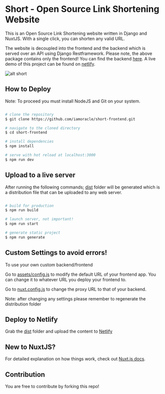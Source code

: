 # Short - Open Source Link Shortening Website

This is an Open Source Link Shortening website written in Django and NuxtJS. With a single click, you can shorten any valid URL.

The website is decoupled into the frontend and the backend which is served over an API using Django Restframework. Please note, the above package contains only the frontend! You can find the backend [here](https://github.com/iamoracle/short). A live demo of this project can be found on [netlify](https://angry-noyce-464939.netlify.app/).

![alt short](https://i.ibb.co/brc1JPY/short.png)

## How to Deploy

Note: To proceed you must install NodeJS and Git on your system.

```bash

# clone the repository
$ git clone https://github.com/iamoracle/short-frontend.git

# navigate to the cloned directory
$ cd short-frontend

# install dependencies
$ npm install

# serve with hot reload at localhost:3000
$ npm run dev


```

## Upload to a live server

After running the following commands; [dist](dist) folder will be generated which is a distribution file that can be uploaded to any web server.

```bash

# build for production
$ npm run build

# launch server, not important!
$ npm run start

# generate static project
$ npm run generate
```

## Custom Settings to avoid errors!

To use your own custom backend/frontend

Go to [assets/config.js](assets/config.js) to modify the default URL of your frontend app. You can change it to whatever URL you deploy your frontend to.

Go to [nuxt.config.js](nuxt.config.js) to change the proxy URL to that of your backend.

Note: after changing any settings please remember to regenerate the distribution folder

## Deploy to Netlify

Grab the [dist](dist) folder and upload the content to [Netlify](https://app.netlify.com/drop)


## New to NuxtJS?

For detailed explanation on how things work, check out [Nuxt.js docs](https://nuxtjs.org).

## Contribution

You are free to contribute by forking this repo!
